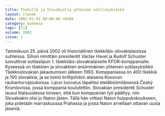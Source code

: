 ```yaml
---
title: Tšekillä ja Slovakialla yhteinen sotilasyksikkö
layout: clanek
date: 2002-01-01 00:00:00 +0200
category: bohemia
tags: [fi]
volume: 2002
issue: 1
---
```

  
Tammikuun 25. päivä 2002 oli historiallinen tšekkiläis-slovakialaisissa suhteissa. Silloin nimittäin presidentit Václav Havel ja Rudolf Schuster luovuttivat sotilaslipun 1. tšekkiläis-slovakialaiselle KFOR-komppanialle. Kyseessä on tšekkien ja slovakkien ensimmäinen yhteinen sotilasyksikkö Tšekkoslovakian jakautumisen jälkeen 1993. Komppaniassa on 400 tšekkiä ja 100 slovakkia, ja se toimii brittijohdon alaisena Kosovon rauhanturvajoukoissa. Lipun luovutus tapahtui eteläböömiläisessä Český Krumlovissa, jossa komppania koulutettiin. 
Slovakian presidentti Schuster lausui tilaisuudessa toiveen, että kun komppanian työ päättyy, niin Slovakiakin olisi jo Naton jäsen. Tällä hän viittasi Naton huippukokoukseen, joka pidetään marraskuussa Prahassa ja jossa Naton arvellaan ottavan uusia jäseniä.